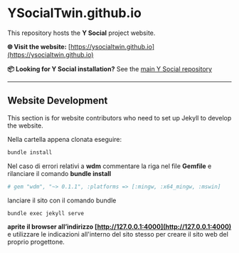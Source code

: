 # YSocialTwin.github.io

This repository hosts the **Y Social** project website.

**🌐 Visit the website:** [https://ysocialtwin.github.io](https://ysocialtwin.github.io)

**📦 Looking for Y Social installation?** See the [main Y Social repository](https://github.com/YSocialTwin/YSocial)

---

## Website Development

This section is for website contributors who need to set up Jekyll to develop the website.

Nella cartella appena clonata eseguire: 

```bash
bundle install
```

Nel caso di errori relativi a **wdm** commentare la riga nel file **Gemfile** e rilanciare il comando **bundle install**

```bash
# gem "wdm", "~> 0.1.1", :platforms => [:mingw, :x64_mingw, :mswin]
```

lanciare il sito con il comando bundle
```bash
bundle exec jekyll serve
```

**aprite il browser all’indirizzo [http://127.0.0.1:4000](http://127.0.0.1:4000)** e utilizzare le indicazioni all'interno del sito stesso per creare il sito web del proprio progettone.
